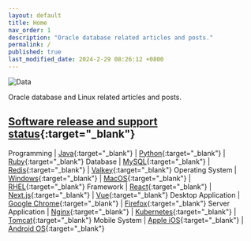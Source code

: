 ```yaml
---
layout: default
title: Home
nav_order: 1
description: "Oracle database related articles and posts."
permalink: /
published: true
last_modified_date: 2024-2-29 08:26:12 +0800
---
```


![Data](</oracle/assets/images/Data analysis-pana.svg> "Hero")

Oracle database and Linux related articles and posts.

## [Software release and support status](https://endoflife.date/){:target="_blank"}

Programming           | [Java](https://endoflife.date/java){:target="_blank"} | [Python](https://endoflife.date/python){:target="_blank"} | [Ruby](https://endoflife.date/ruby){:target="_blank"} 
Database              | [MySQL](https://endoflife.date/mysql){:target="_blank"} | [Redis](https://endoflife.date/redis){:target="_blank"} | [Valkey](https://endoflife.date/valkey){:target="_blank"} 
Operating System      | [Windows](https://endoflife.date/windows){:target="_blank"} | [MacOS](https://endoflife.date/macos){:target="_blank"} | [RHEL](https://endoflife.date/rhel){:target="_blank"} 
Framework             | [React](https://endoflife.date/react){:target="_blank"} | [Next.js](https://endoflife.date/nextjs){:target="_blank"} | [Vue](https://endoflife.date/vue){:target="_blank"}
Desktop Application   | [Google Chrome](https://endoflife.date/chrome){:target="_blank"} | [Firefox](https://endoflife.date/firefox){:target="_blank"} 
Server Application    | [Nginx](https://endoflife.date/nginx){:target="_blank"} | [Kubernetes](https://endoflife.date/k8s){:target="_blank"} | [Tomcat](https://endoflife.date/tomcat){:target="_blank"} 
Mobile System         | [Apple iOS](https://endoflife.date/ios){:target="_blank"} | [Android OS](https://endoflife.date/android){:target="_blank"} 
